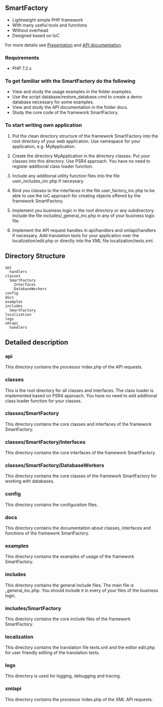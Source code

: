 ## SmartFactory

- Lightweight simple PHP framework
- With many useful tools and functions
- Without overhead
- Designed based on IoC 

For more details see [Presentation](https://docs.google.com/presentation/d/1CcVX_bQQirFG0fq0CSQ2O7YTONQywyDtVJkai1GQhOM) and
[API documentation](http://php-smart-factory.org/apidoc/).

### Requirements

- PHP 7.2.x

### To get familiar with the SmartFactory do the following

- View and study the usage examples in the folder examples.
- Use the script database/restore_database.cmd to create a demo database necessary for some examples.
- View and study the API documentation in the folder docs.
- Study the core code of the framework SmartFactory.

### To start writing own application

1. Put the clean directory structure of the framework SmartFactory into the root directory of your web application.
Use namespace for your application, e.g. MyApplication.

2. Create the directory MyApplication in the directory classes. Put your classes into this directory. Use PSR4 approach. You have no need to register additional class loader function.

3. Include any additional utility function files into the file user_includes_inc.php if necessary. 

4. Bind you classes to the interfaces in the file user_factory_inc.php to be able to use the IoC approach for creating objects offered by the framework SmartFactory.

5. Implement you business logic in the root directory or any subdirectory. Include the file includes/_general_inc.php in any of your business logic file.

7. Implement the API request handles in api/handlers and xmlapi/handlers if necessary.
Add translation texts for your application over the localization/edit.php or directly into the XML file localization/texts.xml.

## Directory Structure 

```
api
  handlers
classes
  SmartFactory
    Interfaces
    DatabaseWorkers
config
docs
examples
includes
  SmartFactory
localization
logs
xmlapi
  handlers
```

## Detailed description

### api
This directory contains the processor index.php of the API requests.

### classes
This is the root directory for all classes and interfaces. The class loader is implemented based on PSR4 approach. You have no need to add additional class loader function for your classes.

### classes/SmartFactory
This directory contains the core classes and interfaces of the framework SmartFactory.

### classes/SmartFactory/Interfaces
This directory contains the core interfaces of the framework SmartFactory.

### classes/SmartFactory/DatabaseWorkers
This directory contains the core classes of the framework SmartFactory for working with databases.

### config
This directory contains the configuration files.

### docs
This directory contains the documentation about classes, interfaces and functions of the framework SmartFactory.

### examples
This directory contains the examples of usage of the framework SmartFactory.

### includes
This directory contains the general include files. The main file is _general_inc.php. You should include it in every of your files of the business logic.

### includes/SmartFactory
This directory contains the core include files of the framework SmartFactory.

### localization
This directory contains the translation file texts.xml and the editor edit.php for user friendly editing of the translation texts.

### logs
This directory is used for logging, debugging and tracing.

### xmlapi
This directory contains the processor index.php of the XML API requests.
